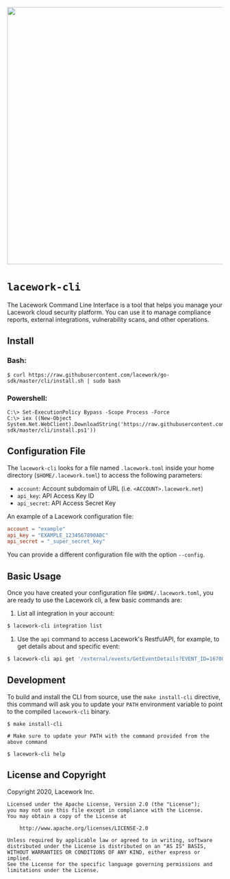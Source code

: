 <img src="https://techally-content.s3-us-west-1.amazonaws.com/public-content/lacework_logo_full.png" width="600">

# `lacework-cli`

The Lacework Command Line Interface is a tool that helps you manage your
Lacework cloud security platform. You can use it to manage compliance
reports, external integrations, vulnerability scans, and other operations.

## Install

### Bash:
```
$ curl https://raw.githubusercontent.com/lacework/go-sdk/master/cli/install.sh | sudo bash
```

### Powershell:
```
C:\> Set-ExecutionPolicy Bypass -Scope Process -Force
C:\> iex ((New-Object System.Net.WebClient).DownloadString('https://raw.githubusercontent.com/lacework/go-sdk/master/cli/install.ps1'))
```

## Configuration File

The `lacework-cli` looks for a file named `.lacework.toml` inside your home
directory (`$HOME/.lacework.toml`) to access the following parameters:
* `account`: Account subdomain of URL (i.e. `<ACCOUNT>.lacework.net`)
* `api_key`: API Access Key ID
* `api_secret`: API Access Secret Key


An example of a Lacework configuration file:
```toml
account = "example"
api_key = "EXAMPLE_1234567890ABC"
api_secret = "_super_secret_key"
```

You can provide a different configuration file with the option `--config`.

## Basic Usage
Once you have created your configuration file `$HOME/.lacework.toml`,
you are ready to use the Lacework cli, a few basic commands are:

1) List all integration in your account:
```bash
$ lacework-cli integration list
```
1) Use the `api` command to access Lacework's RestfulAPI, for example,
to get details about and specific event:
```bash
$ lacework-cli api get '/external/events/GetEventDetails?EVENT_ID=16700'
```

## Development
To build and install the CLI from source, use the `make install-cli` directive,
this command will ask you to update your `PATH` environment variable to point
to the compiled `lacework-cli` binary.
```
$ make install-cli

# Make sure to update your PATH with the command provided from the above command

$ lacework-cli help
```

## License and Copyright
Copyright 2020, Lacework Inc.
```
Licensed under the Apache License, Version 2.0 (the "License");
you may not use this file except in compliance with the License.
You may obtain a copy of the License at

    http://www.apache.org/licenses/LICENSE-2.0

Unless required by applicable law or agreed to in writing, software
distributed under the License is distributed on an "AS IS" BASIS,
WITHOUT WARRANTIES OR CONDITIONS OF ANY KIND, either express or implied.
See the License for the specific language governing permissions and
limitations under the License.
```
